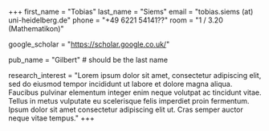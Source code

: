 +++ 
first_name = "Tobias"
last_name = "Siems"
email = "tobias.siems (at) uni-heidelberg.de"
phone = "+49 6221 54141??"
room = "1 / 3.20 (Mathematikon)"
 
google_scholar = "https://scholar.google.co.uk/"

pub_name = "Gilbert" # should be the last name

research_interest = "Lorem ipsum dolor sit amet, consectetur adipiscing elit, sed do eiusmod tempor incididunt ut labore et dolore magna aliqua. Faucibus pulvinar elementum integer enim neque volutpat ac tincidunt vitae. Tellus in metus vulputate eu scelerisque felis imperdiet proin fermentum. Ipsum dolor sit amet consectetur adipiscing elit ut. Cras semper auctor neque vitae tempus."
+++
 
       